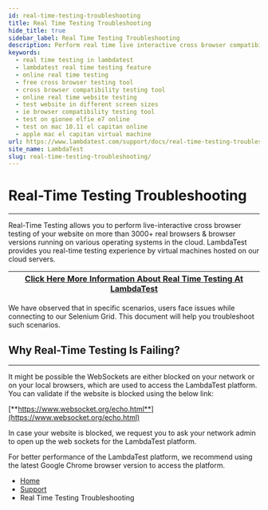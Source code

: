 ```yaml
---
id: real-time-testing-troubleshooting
title: Real Time Testing Troubleshooting
hide_title: true
sidebar_label: Real Time Testing Troubleshooting
description: Perform real time live interactive cross browser compatibility testing of your website or web application with LambdaTest.
keywords:
  - real time testing in lambdatest
  - lambdatest real time testing feature
  - online real time testing
  - free cross browser testing tool
  - cross browser compatibility testing tool
  - online real time website testing
  - test website in different screen sizes
  - ie browser compatibility testing tool
  - test on gionee elfie e7 online
  - test on mac 10.11 el capitan online
  - apple mac el capitan virtual machine
url: https://www.lambdatest.com/support/docs/real-time-testing-troubleshooting/
site_name: LambdaTest
slug: real-time-testing-troubleshooting/
---
```


<script type="application/ld+json"
      dangerouslySetInnerHTML={{ __html: JSON.stringify({
       "@context": "https://schema.org",
        "@type": "BreadcrumbList",
        "itemListElement": [{
          "@type": "ListItem",
          "position": 1,
          "name": "LambdaTest",
          "item": "https://www.lambdatest.com"
        },{
          "@type": "ListItem",
          "position": 2,
          "name": "Support",
          "item": "https://www.lambdatest.com/support/docs/"
        },{
          "@type": "ListItem",
          "position": 3,
          "name": "Real Time Testing Troubleshooting",
          "item": "https://www.lambdatest.com/support/docs/real-time-testing-troubleshooting/"
        }]
      })
    }}
></script>

# Real-Time Testing Troubleshooting

***
Real-Time Testing allows you to perform live-interactive cross browser testing of your website on more than 3000+ real browsers & browser versions running on various operating systems in the cloud. LambdaTest provides you real-time testing experience by virtual machines hosted on our cloud servers.

| [Click Here More Information About Real Time Testing At LambdaTest](/docs/real-time-browser-testing/) |
| --------------------------------------------- |

We have observed that in specific scenarios, users face issues while connecting to our Selenium Grid. This document will help you troubleshoot such scenarios.

## Why Real-Time Testing Is Failing?
***

It might be possible the WebSockets are either blocked on your network or on your local browsers, which are used to access the LambdaTest platform. You can validate if the website is blocked using the below link:

[**https://www.websocket.org/echo.html**](https://www.websocket.org/echo.html)

In case your website is blocked, we request you to ask your network admin to open up the web sockets for the LambdaTest platform.

>
For better performance of the LambdaTest platform, we recommend using the latest Google Chrome browser version to access the platform.

<nav aria-label="breadcrumbs">
  <ul className="breadcrumbs">
    <li className="breadcrumbs__item">
      <a className="breadcrumbs__link" href="https://www.lambdatest.com">Home</a>
    </li>
    <li className="breadcrumbs__item">
      <a className="breadcrumbs__link" target="_ self" href="https://www.lambdatest.com/support/docs/">Support</a>
    </li>
    <li className="breadcrumbs__item breadcrumbs__item--active">
      <span className="breadcrumbs__link">Real Time Testing Troubleshooting</span>
    </li>
  </ul>
</nav>